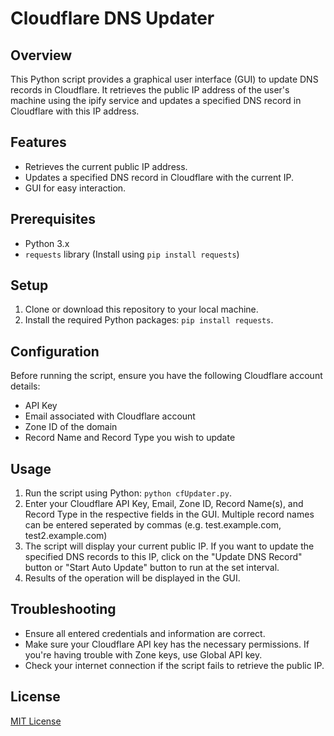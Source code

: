 # Cloudflare DNS Updater

## Overview
This Python script provides a graphical user interface (GUI) to update DNS records in Cloudflare. It retrieves the public IP address of the user's machine using the ipify service and updates a specified DNS record in Cloudflare with this IP address.

## Features
- Retrieves the current public IP address.
- Updates a specified DNS record in Cloudflare with the current IP.
- GUI for easy interaction.

## Prerequisites
- Python 3.x
- `requests` library (Install using `pip install requests`)

## Setup
1. Clone or download this repository to your local machine.
2. Install the required Python packages: `pip install requests`.

## Configuration
Before running the script, ensure you have the following Cloudflare account details:
- API Key
- Email associated with Cloudflare account
- Zone ID of the domain
- Record Name and Record Type you wish to update

## Usage
1. Run the script using Python: `python cfUpdater.py`.
2. Enter your Cloudflare API Key, Email, Zone ID, Record Name(s), and Record Type in the respective fields in the GUI.
 Multiple record names can be entered seperated by commas (e.g. test.example.com, test2.example.com) 
3. The script will display your current public IP. If you want to update the specified DNS records to this IP, click on the "Update DNS Record" button or "Start Auto Update" button to run at the set interval.
4. Results of the operation will be displayed in the GUI.

## Troubleshooting
- Ensure all entered credentials and information are correct. 
- Make sure your Cloudflare API key has the necessary permissions. If you're having trouble with Zone keys, use Global API key.
- Check your internet connection if the script fails to retrieve the public IP.

## License
[MIT License](LICENSE.md)
